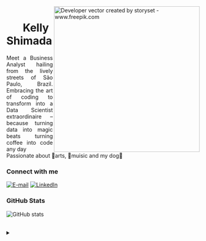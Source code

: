 <img align="right" alt="Developer vector created by storyset - www.freepik.com" height="380" src="https://user-images.githubusercontent.com/97471199/230774187-e482399b-492c-4c17-a831-0314bf90526e.png">

<h1>
    <a>
     <img align="center"  width="36px" ></a>
    <span>Kelly Shimada</span>
</h1>

<p align="justify">Meet a Business Analyst hailing from the lively streets of São Paulo, Brazil. Embracing the art of coding to transform into a Data Scientist extraordinaire – because turning data into magic beats turning coffee into code any day
<br>
 Passionate about 🎨arts, 🎻muisic and my dog🐶
<!--
[![Preview](https://img.shields.io/badge/Portfolio-000?style=for-the-badge&logo=github&logoColor=FF00F6)](https://github.com/keshi01)
[![GitHub Page](https://img.shields.io/badge/keshi01.github.io-67136f?style=for-the-badge)](https://github.com/keshi01)
-->
<h3 align="left">Connect with me</h3>

[![E-mail](https://img.shields.io/badge/-Email-000?style=for-the-badge&logo=microsoft-outlook&logoColor=FF00F6&color:FFF)](mailto:shimadakelly@gmail.com)
[![LinkedIn](https://img.shields.io/badge/-LinkedIn-000?style=for-the-badge&logo=linkedin&logoColor=FF00F6&color:FFF)](https://www.linkedin.com/in/kellyshimada/)

<h3 align="left">GitHub Stats</h3>

![GitHub stats](https://github-readme-stats-git-masterrstaa-rickstaa.vercel.app/api?username=keshi01&hide_title=true&show_icons=true&include_all_commits=false&count_private=true&line_height=25&hide=issues&bg_color=000&title_color=FF00F6&text_color=FFF&border_radius=3&border_color=36123c&icon_color=FF00F6&theme=jolly)
<!--[![Most Used Languages](https://github-readme-stats-git-masterrstaa-rickstaa.vercel.app/api/top-langs/?username=elidianaandrade&line_height=10&card_width=290&layout=compact&hide_title=false&count_private=true&langs_count=4&show_icons=true&title_color=FF00F6&hide=html,css&bg_color=000&text_color=8B8B8B&border_radius=3&border_color=561760&count_private=true)](https://github.com/keshi01)-->
<br>

<details align="left">
  <summary></summary> 
 
